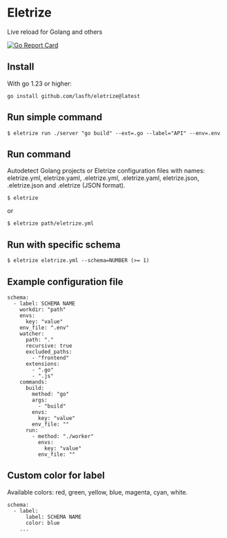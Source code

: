 # Eletrize

Live reload for Golang and others

[![Go Report Card](https://goreportcard.com/badge/github.com/lasfh/eletrize)](https://goreportcard.com/report/github.com/lasfh/eletrize)

## Install

With go 1.23 or higher:

```
go install github.com/lasfh/eletrize@latest
```

## Run simple command
```
$ eletrize run ./server "go build" --ext=.go --label="API" --env=.env
```

## Run command

Autodetect Golang projects or Eletrize configuration files with names:
eletrize.yml, eletrize.yaml, .eletrize.yml, .eletrize.yaml,
eletrize.json, .eletrize.json and .eletrize (JSON format).

```
$ eletrize
```

or

```
$ eletrize path/eletrize.yml
```

## Run with specific schema

```
$ eletrize eletrize.yml --schema=NUMBER (>= 1)
```

## Example configuration file
```
schema:
  - label: SCHEMA NAME
    workdir: "path"
    envs:
      key: "value"
    env_file: ".env"
    watcher:
      path: "."
      recursive: true
      excluded_paths:
        - "frontend"
      extensions:
        - ".go"
        - ".js"
    commands:
      build:
        method: "go"
        args:
          - "build"
        envs:
          key: "value"
        env_file: ""
      run:
        - method: "./worker"
          envs:
            key: "value"
          env_file: ""
```

## Custom color for label

Available colors: red, green, yellow, blue, magenta, cyan, white.

```
schema:
  - label:
      label: SCHEMA NAME
      color: blue
    ...
```
